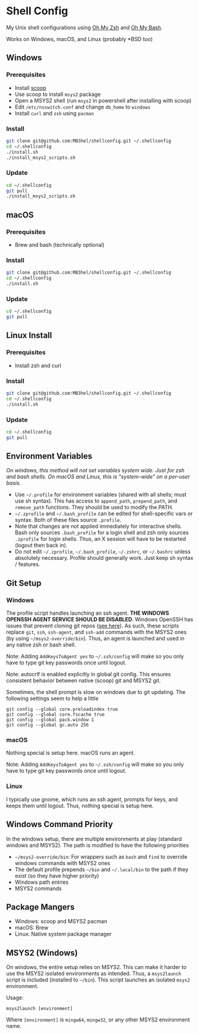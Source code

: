 # Shell Config

My Unix shell configurations using [Oh My Zsh](https://ohmyz.sh/) and [Oh My Bash](https://ohmybash.nntoan.com/).

Works on Windows, macOS, and Linux (probably &ast;BSD too)


## Windows

### Prerequisites

- Install [scoop](https://scoop.sh)
- Use scoop to install `msys2` package
- Open a MSYS2 shell (run `msys2` in powershell after installing with scoop)
- Edit `/etc/nsswitch.conf` and change `db_home` to `windows`
- Install `curl` and `zsh` using `pacman`

### Install

```sh
git clone git@github.com:MB3hel/shellconfig.git ~/.shellconfig
cd ~/.shellconfig
./install.sh
./install_msys2_scripts.sh
```

### Update

```sh
cd ~/.shellconfig
git pull
./install_msys2_scripts.sh
```


## macOS

### Prerequisites

- Brew and bash (technically optional)

### Install

```sh
git clone git@github.com:MB3hel/shellconfig.git ~/.shellconfig
cd ~/.shellconfig
./install.sh
```

### Update

```sh
cd ~/.shellconfig
git pull
```


## Linux Install

### Prerequisites

- Install zsh and curl

### Install

```sh
git clone git@github.com:MB3hel/shellconfig.git ~/.shellconfig
cd ~/.shellconfig
./install.sh
```

### Update

```sh
cd ~/.shellconfig
git pull
```


## Environment Variables

*On windows, this method will not set variables system wide. Just for zsh and bash shells. On macOS and Linux, this is "system-wide" on a per-user basis.*

- Use `~/.profile` for environment variables (shared with all shells; must use sh syntax). This has access to `append_path`, `prepend_path`, and `remove_path` functions. They should be used to modify the PATH.
- `~/.zprofile` and `~/.bash_profile` can be edited for shell-specific vars or syntax. Both of these files source `.profile`. 
- Note that changes are not applied immediately for interactive shells. Bash only sources `.bash_profile` for a login shell and zsh only sources `.zprofile` for login shells. Thus, an X session will have to be restarted (logout then back in).
- Do not edit `~/.zprofile`, `~/.bash_profile`, `~/.zshrc`, or `~/.bashrc` unless absolutely necessary. Profile should generally work. Just keep sh syntax / features.


## Git Setup

### Windows

The profile script handles launching an ssh agent. **THE WINDOWS OPENSSH AGENT SERVICE SHOULD BE DISABLED**. Windows OpenSSH has issues that prevent cloning git repos ([see here](https://github.com/PowerShell/Win32-OpenSSH/issues/1322)). As such, these scripts replace `git`, `ssh`, `ssh-agent`, and `ssh-add` commands with the MSYS2 ones (by using `~/msys2-override/bin`). Thus, an agent is launched and used in any native zsh or bash shell.

Note: Adding `AddKeysToAgent yes` to `~/.ssh/config` will make so you only have to type git key passwords once until logout.

Note: autocrlf is enabled explicitly in global git config. This ensures consistent behavior between native (scoop) git and MSYS2 git.

Sometimes, the shell prompt is slow on windows due to git updating. The following settings seem to help a little

```
git config --global core.preloadindex true
git config --global core.fscache true
git config --global pack.window 1
git config --global gc.auto 256
```

### macOS

Nothing special is setup here. macOS runs an agent.

Note: Adding `AddKeysToAgent yes` to `~/.ssh/config` will make so you only have to type git key passwords once until logout.


### Linux

I typically use gnome, which runs an ssh agent, prompts for keys, and keeps them until logout. Thus, nothing special is setup here.


## Windows Command Priority

In the windows setup, there are multiple environments at play (standard windows and MSYS2). The path is modified to have the following priorities

- `~/msys2-override/bin`: For wrappers such as `bash` and `find` to override windows commands with MSYS2 ones
- The default profile prepends `~/bin` and `~/.local/bin` to the path if they exist (so they have higher priority)
- Windows path entries
- MSYS2 commands


## Package Mangers

- Windows: scoop and MSYS2 pacman
- macOS: Brew
- Linux: Native system package manager


## MSYS2 (Windows)

On windows, the entire setup relies on MSYS2. This can make it harder to use the MSYS2 isolated environments as intended. Thus, a `msys2launch` script is included (installed to `~/bin`). This script launches an isolated `msys2` environment.

Usage:

```
msys2launch [environment]
```

Where `[environment]` is `mingw64`, `mingw32`, or any other MSYS2 environment name.
